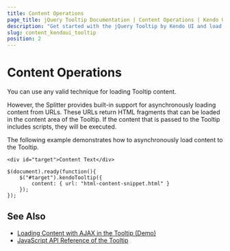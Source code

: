 ```yaml
---
title: Content Operations
page_title: jQuery Tooltip Documentation | Content Operations | Kendo UI
description: "Get started with the jQuery Tooltip by Kendo UI and load its content with AJAX."
slug: content_kendoui_tooltip
position: 2
---
```


# Content Operations

You can use any valid technique for loading Tooltip content.

However, the Splitter provides built-in support for asynchronously loading content from URLs. These URLs return HTML fragments that can be loaded in the content area of the Tooltip. If the content that is passed to the Tooltip includes scripts, they will be executed.

The following example demonstrates how to asynchronously load content to the Tooltip.

    <div id="target">Content Text</div>

    $(document).ready(function(){
        $("#target").kendoTooltip({
            content: { url: "html-content-snippet.html" }
        });
    });

## See Also

* [Loading Content with AJAX in the Tooltip (Demo)](https://demos.telerik.com/kendo-ui/tooltip/ajax)
* [JavaScript API Reference of the Tooltip](/api/javascript/ui/tooltip)
